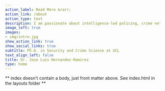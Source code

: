 ```yaml
---
action_label: Read More &rarr;
action_link: /about
action_type: text
description: I am passionate about intelligence-led policing, crime network analysis, and applying geospatial intelligence to tackle fraud, organised crime, and emerging threats, and I am also driven to use data-driven approaches to inform urban planning and development for safer cities.
image_left: true
images:
- img/intro.jpg
show_action_link: true
show_social_links: true
subtitle: Ph.D. in Security and Crime Science at UCL
text_align_left: false
title: Dr. Jose Luis Hernandez-Ramirez
type: home
---
```


** index doesn't contain a body, just front matter above.
See index.html in the layouts folder **
